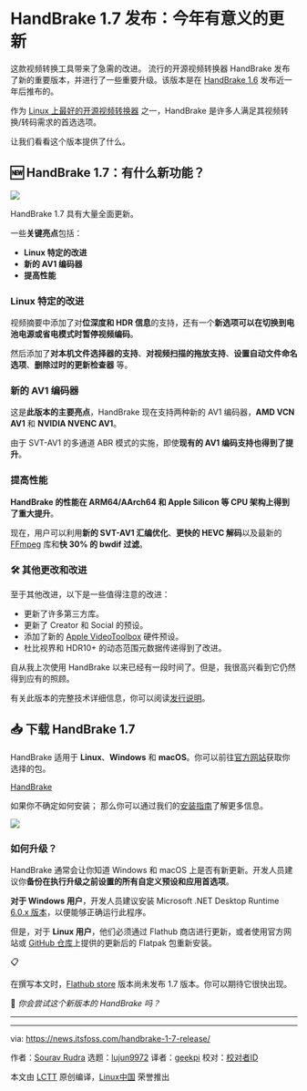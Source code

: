 [#]: subject: "HandBrake 1.7 Release: A Meaningful Update for This Year"
[#]: via: "https://news.itsfoss.com/handbrake-1-7-release/"
[#]: author: "Sourav Rudra https://news.itsfoss.com/author/sourav/"
[#]: collector: "lujun9972/lctt-scripts-1700446145"
[#]: translator: "geekpi"
[#]: reviewer: " "
[#]: publisher: " "
[#]: url: " "

HandBrake 1.7 发布：今年有意义的更新
======
这款视频转换工具带来了急需的改进。
流行的开源视频转换器 HandBrake 发布了新的重要版本，并进行了一些重要升级。该版本是在 [HandBrake 1.6][1] 发布近一年后推布的。

作为 [Linux 上最好的开源视频转换器][2] 之一，HandBrake 是许多人满足其视频转换/转码需求的首选选项。

让我们看看这个版本提供了什么。

## 🆕 HandBrake 1.7：有什么新功能？

![][3]

HandBrake 1.7 具有大量全面更新。

一些**关键亮点**包括：

   * **Linux 特定的改进**
   * **新的 AV1 编码器**
   * **提高性能**



### Linux 特定的改进

视频摘要中添加了对**位深度和 HDR 信息**的支持，还有一个**新选项可以在切换到电池电源或省电模式时暂停视频编码**。

然后添加了**对本机文件选择器的支持**、**对视频扫描的拖放支持**、**设置自动文件命名选项**、**删除过时的更新检查器** 等。

### 新的 AV1 编码器

这是**此版本的主要亮点**，HandBrake 现在支持两种新的 AV1 编码器，**AMD VCN AV1** 和 **NVIDIA NVENC AV1**。

由于 SVT-AV1 的多通道 ABR 模式的实施，即使**现有的 AV1 编码支持也得到了提升**。

### 提高性能

**HandBrake 的性能在 **ARM64/AArch64** 和 **Apple Silicon** 等 CPU 架构上得到了重大提升**。

现在，用户可以利用**新的 SVT-AV1 汇编优化**、**更快的 HEVC 解码**以及最新的 [FFmpeg][4] 库和**快 30% 的 bwdif 过滤**。

### 🛠️ 其他更改和改进

至于其他改进，以下是一些值得注意的改进：

   * 更新了许多第三方库。
   * 更新了 Creator 和 Social 的预设。
   * 添加了新的 [Apple VideoToolbox][5] 硬件预设。
   * 杜比视界和 HDR10+ 的动态范围元数据传递得到了改进。



自从我上次使用 HandBrake 以来已经有一段时间了。但是，我很高兴看到它仍然得到应有的照顾。

有关此版本的完整技术详细信息，你可以阅读[发行说明][6]。

## 📥 下载 HandBrake 1.7

HandBrake 适用于 **Linux**、**Windows** 和 **macOS**。你可以前往[官方网站][7]获取你选择的包。

[HandBrake][7]

如果你不确定如何安装； 那么你可以通过我们的[安装指南][8]了解更多信息。

![][9]

### 如何升级？

HandBrake 通常会让你知道 Windows 和 macOS 上是否有新更新。开发人员建议你**备份在执行升级之前设置的所有自定义预设和应用首选项**。

**对于 Windows 用户**，开发人员建议安装 Microsoft .NET Desktop Runtime [6.0.x 版本][10]，以便能够正确运行此程序。

但是，对于 **Linux 用户**，他们必须通过 Flathub 商店进行更新，或者使用官方网站或 [GitHub 仓库][11]上提供的更新后的 Flatpak 包重新安装。

📋

在撰写本文时，[Flathub store][12] 版本尚未发布 1.7 版本。你可以期待它很快出现。

💬 _你会尝试这个新版本的 HandBrake 吗？_

* * *

--------------------------------------------------------------------------------

via: https://news.itsfoss.com/handbrake-1-7-release/

作者：[Sourav Rudra][a]
选题：[lujun9972][b]
译者：[geekpi](https://github.com/geekpi)
校对：[校对者ID](https://github.com/校对者ID)

本文由 [LCTT](https://github.com/LCTT/TranslateProject) 原创编译，[Linux中国](https://linux.cn/) 荣誉推出

[a]: https://news.itsfoss.com/author/sourav/
[b]: https://github.com/lujun9972
[1]: https://github.com/HandBrake/HandBrake/releases/tag/1.6.0
[2]: https://itsfoss.com/open-source-video-converters/
[3]: https://news.itsfoss.com/content/images/2023/11/HandBrake_1.7.png
[4]: https://ffmpeg.org/
[5]: https://developer.apple.com/documentation/videotoolbox
[6]: https://github.com/HandBrake/HandBrake/releases/tag/1.7.0
[7]: https://handbrake.fr/downloads.php
[8]: https://itsfoss.com/install-handbrake-ubuntu/
[9]: https://itsfoss.com/content/images/size/w256h256/2022/12/android-chrome-192x192.png
[10]: https://dotnet.microsoft.com/en-us/download/dotnet/6.0
[11]: https://github.com/HandBrake/HandBrake/releases
[12]: https://flathub.org/apps/fr.handbrake.ghb
